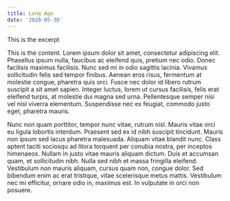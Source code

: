 ```yaml
---
title: Long Ago
date: '2020-05-30'
---
```

This is the excerpt

This is the content. Lorem ipsum dolor sit amet, consectetur adipiscing elit. Phasellus ipsum nulla, faucibus ac eleifend quis, pretium nec odio. Donec facilisis maximus facilisis. Nunc sed mi in odio sagittis lacinia. Vivamus sollicitudin felis sed tempor finibus. Aenean eros risus, fermentum at molestie congue, pharetra quis orci. Fusce nec dolor id libero rutrum suscipit a sit amet sapien. Integer luctus, lorem ut cursus facilisis, felis erat eleifend turpis, at molestie dui magna sed urna. Pellentesque semper nisi vel nisl viverra elementum. Suspendisse nec ex feugiat, commodo justo eget, pharetra mauris.

Nunc non quam porttitor, tempor nunc vitae, rutrum nisl. Mauris vitae orci eu ligula lobortis interdum. Praesent sed ex id nibh suscipit tincidunt. Mauris non ipsum sed lacus pharetra malesuada. Aliquam vitae blandit nunc. Class aptent taciti sociosqu ad litora torquent per conubia nostra, per inceptos himenaeos. Nullam in justo vitae mauris aliquam dictum. Duis et accumsan quam, et sollicitudin nibh. Nulla sed nibh et massa fringilla eleifend. Vestibulum non mauris aliquam, cursus quam non, congue dolor. Sed bibendum enim ac erat tristique, vitae scelerisque metus mattis. Vestibulum nec mi efficitur, ornare odio in, maximus est. In vulputate in orci non posuere.